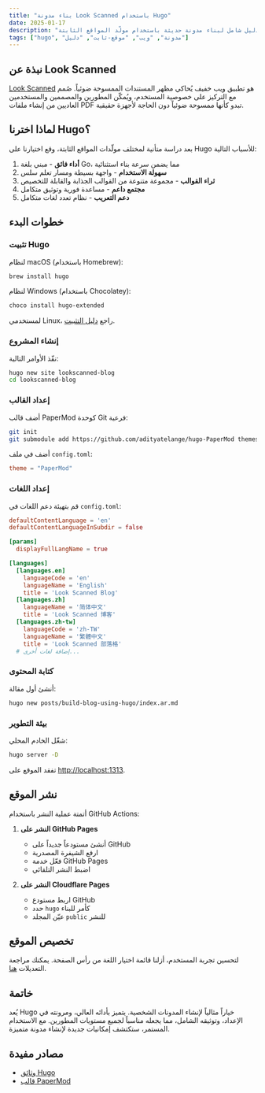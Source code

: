 ```yaml
---
title: "بناء مدونة Look Scanned باستخدام Hugo"
date: 2025-01-17
description: "دليل شامل لبناء مدونة حديثة باستخدام مولّد المواقع الثابتة Hugo. يغطي كل الخطوات من التثبيت حتى النشر، مع شرح مفصل للإعدادات والتخصيص - مناسب لجميع مستويات المطورين."
tags: ["hugo", "مدونة", "ويب", "موقع-ثابت", "دليل"]
---
```


## نبذة عن Look Scanned

[Look Scanned](https://lookscanned.io) هو تطبيق ويب خفيف يُحاكي مظهر المستندات الممسوحة ضوئياً. صُمم مع التركيز على خصوصية المستخدم، ويُمكّن المطورين والمصممين والمستخدمين العاديين من إنشاء ملفات PDF تبدو كأنها ممسوحة ضوئياً دون الحاجة لأجهزة حقيقية.

## لماذا اخترنا Hugo؟

بعد دراسة متأنية لمختلف مولّدات المواقع الثابتة، وقع اختيارنا على Hugo للأسباب التالية:

1. **أداء فائق** - مبني بلغة Go، مما يضمن سرعة بناء استثنائية
2. **سهولة الاستخدام** - واجهة بسيطة ومسار تعلم سلس
3. **ثراء القوالب** - مجموعة متنوعة من القوالب الجذابة والقابلة للتخصيص
4. **مجتمع داعم** - مساعدة فورية وتوثيق متكامل
5. **دعم التعريب** - نظام تعدد لغات متكامل

## خطوات البدء

### تثبيت Hugo

لنظام macOS (باستخدام Homebrew):

```bash
brew install hugo
```

لنظام Windows (باستخدام Chocolatey):

```bash
choco install hugo-extended
```

لمستخدمي Linux، راجع [دليل التثبيت](https://gohugo.io/installation/linux/).

### إنشاء المشروع

نفّذ الأوامر التالية:

```bash
hugo new site lookscanned-blog
cd lookscanned-blog
```

### إعداد القالب

أضف قالب PaperMod كوحدة Git فرعية:

```bash
git init
git submodule add https://github.com/adityatelange/hugo-PaperMod themes/PaperMod
```

أضف في ملف `config.toml`:

```toml
theme = "PaperMod"
```

### إعداد اللغات

قم بتهيئة دعم اللغات في `config.toml`:

```toml
defaultContentLanguage = 'en'
defaultContentLanguageInSubdir = false

[params]
  displayFullLangName = true

[languages]
  [languages.en]
    languageCode = 'en'
    languageName = 'English'
    title = 'Look Scanned Blog'
  [languages.zh]
    languageName = '简体中文'
    title = 'Look Scanned 博客'
  [languages.zh-tw]
    languageCode = 'zh-TW'
    languageName = '繁體中文'
    title = 'Look Scanned 部落格'
  # إضافة لغات أخرى...
```

### كتابة المحتوى

أنشئ أول مقالة:

```bash
hugo new posts/build-blog-using-hugo/index.ar.md
```

### بيئة التطوير

شغّل الخادم المحلي:

```bash
hugo server -D
```

تفقد الموقع على [http://localhost:1313](http://localhost:1313).

## نشر الموقع

أتمتة عملية النشر باستخدام GitHub Actions:

1. **النشر على GitHub Pages**

   - أنشئ مستودعاً جديداً على GitHub
   - ارفع الشيفرة المصدرية
   - فعّل خدمة GitHub Pages
   - اضبط النشر التلقائي

2. **النشر على Cloudflare Pages**
   - اربط مستودع GitHub
   - حدد `hugo` كأمر للبناء
   - عيّن المجلد `public` للنشر

## تخصيص الموقع

لتحسين تجربة المستخدم، أزلنا قائمة اختيار اللغة من رأس الصفحة. يمكنك مراجعة التعديلات [هنا](https://github.com/lookscanned/lookscanned-blog/blob/main/layouts/partials/header.html).

## خاتمة

يُعد Hugo خياراً مثالياً لإنشاء المدونات الشخصية. يتميز بأدائه العالي، ومرونته في الإعداد، وتوثيقه الشامل، مما يجعله مناسباً لجميع مستويات المطورين. مع الاستخدام المستمر، ستكتشف إمكانيات جديدة لإنشاء مدونة متميزة.

## مصادر مفيدة

- [وثائق Hugo](https://gohugo.io/documentation/)
- [قالب PaperMod](https://github.com/adityatelange/hugo-PaperMod)
